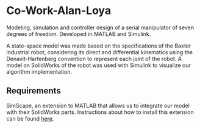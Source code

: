 # Co-Work-Alan-Loya
Modeling, simulation and controller design of a serial manipulator of seven degrees of freedom. Developed in MATLAB and Simulink. 

A state-space model was made based on the specifications of the Baxter industrial robot, considering its direct and differential kinematics using the Denavit-Hartenberg convention to represent each joint of the robot. A model on SolidWorks of the robot was used with Simulink to visualize our algorithm implementation.

## Requirements
SimScape, an extension to MATLAB that allows us to integrate our model with their SolidWorks parts. Instructions about how to install this extension can be found [here](https://www.mathworks.com/help/physmod/smlink/ug/installing-and-linking-simmechanics-link-software.html).